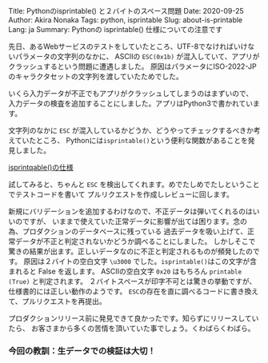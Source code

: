 Title: Pythonのisprintable() と２バイトのスペース問題
Date: 2020-09-25
Author: Akira Nonaka
Tags: python, isprintable
Slug: about-is-printable
Lang: ja
Summary: Pythonの isprintable() 仕様についての注意です

先日、あるWebサービスのテストをしていたところ、UTF-8でなければいけないパラメータの文字列のなかに、
ASCIIの `ESC(0x1b)` が混入していて、アプリがクラッシュするという問題に遭遇しました。
原因はパラメータにISO-2022-JPのキャラクタセットの文字列を渡していたためでした。

いくら入力データが不正でもアプリがクラッシュしてしまうのはまずいので、
入力データの検査を追加することにしました。アプリはPython3で書かれています。

文字列のなかに `ESC` が混入しているかどうか、どうやってチェックするべきか考えていたところ、
Pythonには`isprintable()`という便利な関数があることを発見しました。

[isprintqable()の仕様](https://docs.python.org/ja/3.7/library/stdtypes.html#str.isprintable)


試してみると、ちゃんと `ESC` を検出してくれます。めでたしめでたしということでテストコードを書いて
プルリクエストを作成しレビューに回します。

新規にバリデーションを追加するわけなので、不正データは弾いてくれるのはいいのですが、
いままで使えていた正常データに影響が出ては困ります。念の為、プロダクションのデータベースに残っている
過去データを吸い上げて、正常データが不正と判定されないかどうか調べることにしました。
しかしそこで驚きの結果が出ます。正しいデータなのに不正と判定されるものが頻発したのです。
原因は２バイトの空白文字 `\u3000` でした。`isprintable()`はこの文字が含まれると False を返します。
ASCIIの空白文字 `0x20` はもちろん `printable (True)` と判定されます。
２バイトスペースが印字不可とは驚きの挙動ですが、仕様書的には正しい動作のようです。
`ESC`の存在を直に調べるコードに書き換えて、プルリクエストを再提出。

プロダクションリリース前に発見できて良かったです。知らずにリリースしていたら、
お客さまから多くの苦情を頂いていた事でしょう。くわばらくわばら。

### 今回の教訓：生データでの検証は大切！
